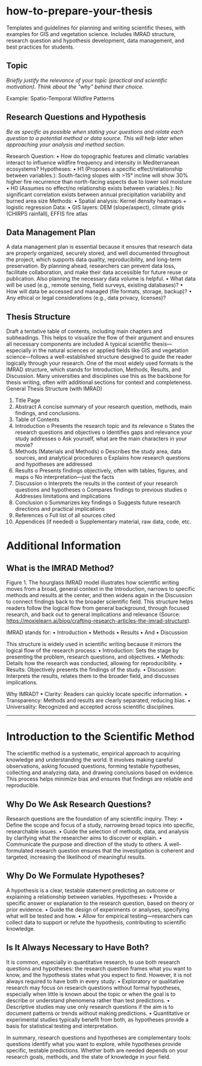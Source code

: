 # how-to-prepare-your-thesis
Templates and guidelines for planning and writing scientific theses, with examples for GIS and vegetation science. Includes IMRAD structure, research question and hypothesis development, data management, and best practices for students.

## Topic
*Briefly justify the relevance of your topic (practical and scientific motivation). Think about the "why" behind their choice.*

Example: Spatio-Temporal Wildfire Patterns

## Research Questions and Hypothesis
*Be as specific as possible when stating your questions and relate each question to a potential method or data source. This will help later when approaching your analysis and method section.*

Research Question:
•	How do topographic features and climatic variables interact to influence wildfire frequency and intensity in Mediterranean ecosystems?
Hypotheses:
•	H1 (Proposes a specific effect/relationship between variables.): South-facing slopes with >15° incline will show 30% higher fire recurrence than north-facing aspects due to lower soil moisture
•	H0 (Assumes no effect/no relationship exists between variables.): No significant correlation exists between annual precipitation variability and burned area size
Methods:
•	Spatial analysis: Kernel density heatmaps + logistic regression
Data: 
•	GIS layers: DEM (slope/aspect), climate grids (CHIRPS rainfall), EFFIS fire atlas

## Data Management Plan
A data management plan is essential because it ensures that research data are properly organized, securely stored, and well documented throughout the project, which supports data quality, reproducibility, and long-term preservation. By planning ahead, researchers can prevent data loss, facilitate collaboration, and make their data accessible for future reuse or publication. Also planning the necessary data volume is helpful.
•	What data will be used (e.g., remote sensing, field surveys, existing databases)?
•	How will data be accessed and managed (file formats, storage, backup)?
•	Any ethical or legal considerations (e.g., data privacy, licenses)?

## Thesis Structure
Draft a tentative table of contents, including main chapters and subheadings. This helps to visualize the flow of their argument and ensures all necessary components are included
A typical scientific thesis—especially in the natural sciences or applied fields like GIS and vegetation science—follows a well-established structure designed to guide the reader logically through your research. One of the most widely used formats is the IMRAD structure, which stands for Introduction, Methods, Results, and Discussion. Many universities and disciplines use this as the backbone for thesis writing, often with additional sections for context and completeness.
General Thesis Structure (with IMRAD)
1.	Title Page
2.	Abstract
A concise summary of your research question, methods, main findings, and conclusions.
3.	Table of Contents
4.	Introduction
o	Presents the research topic and its relevance
o	States the research questions and objectives
o	Identifies gaps and relevance your study addresses
o	Ask yourself, what are the main characters in your movie?
5.	Methods (Materials and Methods)
o	Describes the study area, data sources, and analytical procedures
o	Explains how research questions and hypotheses are addressed
6.	Results
o	Presents findings objectively, often with tables, figures, and maps
o	No interpretation—just the facts
7.	Discussion
o	Interprets the results in the context of your research questions and hypotheses
o	Compares findings to previous studies
o	Addresses limitations and implications
8.	Conclusion
o	Summarizes key findings
o	Suggests future research directions and practical implications
9.	References
o	Full list of all sources cited
10.	Appendices (if needed)
o	Supplementary material, raw data, code, etc.

# Additional Information

## What is the IMRAD Method?
 
Figure 1. The hourglass IMRAD model illustrates how scientific writing moves from a broad, general context in the Introduction, narrows to specific methods and results at the center, and then widens again in the Discussion to connect findings back to the broader scientific field. This structure helps readers follow the logical flow from general background, through focused research, and back out to general implications and relevance (Source: https://moxielearn.ai/blog/crafting-research-articles-the-imrad-structure).

IMRAD stands for:
•	Introduction
•	Methods
•	Results
•	And
•	Discussion

This structure is widely used in scientific writing because it mirrors the logical flow of the research process:
•	Introduction: Sets the stage by presenting the problem, research questions, and objectives.
•	Methods: Details how the research was conducted, allowing for reproducibility.
•	Results: Objectively presents the findings of the study.
•	Discussion: Interprets the results, relates them to the broader field, and discusses implications.

Why IMRAD?
•	Clarity: Readers can quickly locate specific information.
•	Transparency: Methods and results are clearly separated, reducing bias.
•	Universality: Recognized and accepted across scientific disciplines.
________________________________________

# Introduction to the Scientific Method
The scientific method is a systematic, empirical approach to acquiring knowledge and understanding the world. It involves making careful observations, asking focused questions, forming testable hypotheses, collecting and analyzing data, and drawing conclusions based on evidence. This process helps minimize bias and ensures that findings are reliable and reproducible.

## Why Do We Ask Research Questions?
Research questions are the foundation of any scientific inquiry. They:
•	Define the scope and focus of a study, narrowing broad topics into specific, researchable issues.
•	Guide the selection of methods, data, and analysis by clarifying what the researcher aims to discover or explain.
•	Communicate the purpose and direction of the study to others.
A well-formulated research question ensures that the investigation is coherent and targeted, increasing the likelihood of meaningful results.

## Why Do We Formulate Hypotheses?
A hypothesis is a clear, testable statement predicting an outcome or explaining a relationship between variables. Hypotheses:
•	Provide a specific answer or explanation to the research question, based on theory or prior evidence.
•	Guide the design of experiments or analyses, specifying what will be tested and how.
•	Allow for empirical testing—researchers can collect data to support or refute the hypothesis, contributing to scientific knowledge.

## Is It Always Necessary to Have Both?
It is common, especially in quantitative research, to use both research questions and hypotheses: the research question frames what you want to know, and the hypothesis states what you expect to find. However, it is not always required to have both in every study:
•	Exploratory or qualitative research may focus on research questions without formal hypotheses, especially when little is known about the topic or when the goal is to describe or understand phenomena rather than test predictions.
•	Descriptive studies may use only research questions if the aim is to document patterns or trends without making predictions.
•	Quantitative or experimental studies typically benefit from both, as hypotheses provide a basis for statistical testing and interpretation.

In summary, research questions and hypotheses are complementary tools: questions identify what you want to explore, while hypotheses provide specific, testable predictions. Whether both are needed depends on your research goals, methods, and the state of knowledge in your field.

